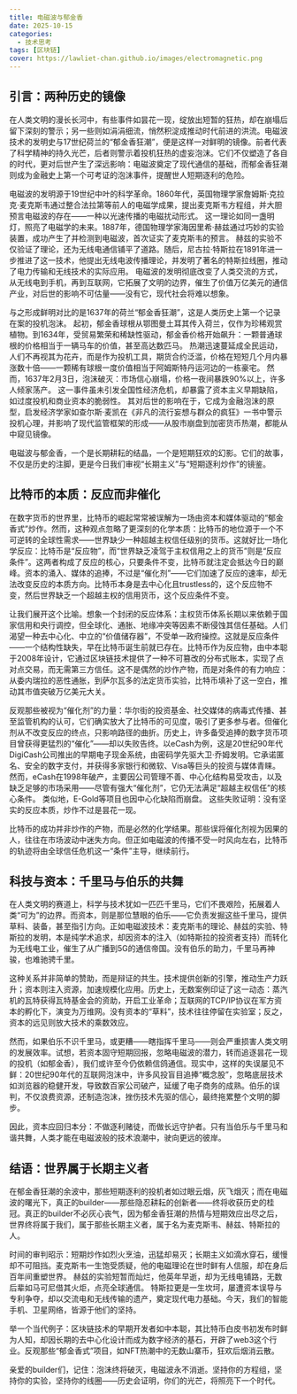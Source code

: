 ```yaml
---
title: 电磁波与郁金香  
date: 2025-10-15
categories:
  - 技术思考
tags: [区块链]
cover: https://lawliet-chan.github.io/images/electromagnetic.png
--- 
```


## 引言：两种历史的镜像

在人类文明的漫长长河中，有些事件如昙花一现，绽放出短暂的狂热，却在崩塌后留下深刻的警示；另一些则如涓涓细流，悄然积淀成推动时代前进的洪流。电磁波技术的发明史与17世纪荷兰的“郁金香狂潮”，便是这样一对鲜明的镜像。前者代表了科学精神的持久光芒，后者则警示着投机狂热的虚妄泡沫。它们不仅塑造了各自的时代，更对后世产生了深远影响：电磁波奠定了现代通信的基础，而郁金香狂潮则成为金融史上第一个可考证的泡沫事件，提醒世人短期逐利的危险。

电磁波的发明源于19世纪中叶的科学革命。1860年代，英国物理学家詹姆斯·克拉克·麦克斯韦通过整合法拉第等前人的电磁学成果，提出麦克斯韦方程组，并大胆预言电磁波的存在——一种以光速传播的电磁扰动形式。 这一理论如同一盏明灯，照亮了电磁学的未来。1887年，德国物理学家海因里希·赫兹通过巧妙的实验装置，成功产生了并检测到电磁波，首次证实了麦克斯韦的预言。 赫兹的实验不仅验证了理论，还为无线电通信铺平了道路。随后，尼古拉·特斯拉在1891年进一步推进了这一技术，他提出无线电波传播理论，并发明了著名的特斯拉线圈，推动了电力传输和无线技术的实际应用。 电磁波的发明彻底改变了人类交流的方式，从无线电到手机，再到互联网，它拓展了文明的边界，催生了价值万亿美元的通信产业，对后世的影响不可估量——没有它，现代社会将难以想象。

与之形成鲜明对比的是1637年的荷兰“郁金香狂潮”，这是人类历史上第一个记录在案的投机泡沫。 起初，郁金香球根从鄂图曼土耳其传入荷兰，仅作为珍稀观赏植物。到1634年，受贸易繁荣和稀缺性驱动，郁金香价格开始飙升：一颗普通球根的价格相当于一辆马车的价值，甚至高达数匹马。 热潮迅速蔓延成全民运动，人们不再视其为花卉，而是作为投机工具，期货合约泛滥，价格在短短几个月内暴涨数十倍——一颗稀有球根一度价值相当于阿姆斯特丹运河边的一栋豪宅。 然而，1637年2月3日，泡沫破灭：市场信心崩塌，价格一夜间暴跌90%以上，许多人倾家荡产。 这一事件虽未引发全国性经济危机，却暴露了资本主义早期缺陷，如过度投机和商业资本的脆弱性。 其对后世的影响在于，它成为金融泡沫的原型，启发经济学家如查尔斯·麦凯在《非凡的流行妄想与群众的疯狂》一书中警示投机心理，并影响了现代监管框架的形成——从股市崩盘到加密货币热潮，都能从中窥见镜像。

电磁波与郁金香，一个是长期耕耘的结晶，一个是短期狂欢的幻影。它们的故事，不仅是历史的注脚，更是今日我们审视“长期主义”与“短期逐利炒作”的镜鉴。

## 比特币的本质：反应而非催化

在数字货币的世界里，比特币的崛起常常被误解为一场由资本和媒体驱动的“郁金香式”炒作。然而，这种观点忽略了更深刻的化学本质：比特币的地位源于一个不可逆转的全球性需求——世界缺少一种超越主权信任级别的货币。这就好比一场化学反应：比特币是“反应物”，而“世界缺乏凌驾于主权信用之上的货币”则是“反应条件”。这两者构成了反应的核心，只要条件不变，比特币就注定会抵达今日的巅峰。资本的涌入、媒体的追捧，不过是“催化剂”——它们加速了反应的速率，却无法改变反应的本质方向。比特币本身是去中心化且trustless的，这个反应物不变，然后世界缺乏一个超越主权的信用货币，这个反应条件不变。

让我们展开这个比喻。想象一个封闭的反应体系：主权货币体系长期以来依赖于国家信用和央行调控，但全球化、通胀、地缘冲突等因素不断侵蚀其信任基础。人们渴望一种去中心化、中立的“价值储存器”，不受单一政府操控。这就是反应条件——一个结构性缺失，早在比特币诞生前就已存在。比特币作为反应物，由中本聪于2008年设计，它通过区块链技术提供了一种不可篡改的分布式账本，实现了点对点交易，而无需第三方信任。这不是偶然的炒作产物，而是对条件的有力响应：从委内瑞拉的恶性通胀，到萨尔瓦多的法定货币实验，比特币填补了这一空白，推动其市值突破万亿美元大关。

反观那些被视为“催化剂”的力量：华尔街的投资基金、社交媒体的病毒式传播、甚至监管机构的认可，它们确实放大了比特币的可见度，吸引了更多参与者。但催化剂从不改变反应的终点，只影响路径的曲折。历史上，许多备受追捧的数字货币项目曾获得更猛烈的“催化”——却以失败告终。以eCash为例，这是20世纪90年代DigiCash公司推出的早期电子现金系统，由密码学先驱大卫·乔姆发明。它承诺匿名、安全的数字支付，并获得多家银行和微软、Visa等巨头的投资与媒体青睐。 然而，eCash在1998年破产，主要因公司管理不善、中心化结构易受攻击，以及缺乏足够的市场采用——尽管有强大“催化剂”，它仍无法满足“超越主权信任”的核心条件。 类似地，E-Gold等项目也因中心化缺陷而崩盘。 这些失败证明：没有坚实的反应本质，炒作不过是昙花一现。

比特币的成功并非炒作的产物，而是必然的化学结果。那些误将催化剂视为因果的人，往往在市场波动中迷失方向。但正如电磁波的传播不受一时风向左右，比特币的轨迹将由全球信任危机这一“条件”主导，继续前行。

## 科技与资本：千里马与伯乐的共舞

在人类文明的赛道上，科学与技术犹如一匹匹千里马，它们不畏艰险，拓展着人类“可为”的边界。而资本，则是那位慧眼的伯乐——它负责发掘这些千里马，提供草料、装备，甚至指引方向。正如电磁波技术：麦克斯韦的理论、赫兹的实验、特斯拉的发明，本是纯学术追求，却因资本的注入（如特斯拉的投资者支持）而转化为无线电工业，催生了从广播到5G的通信帝国。没有伯乐的助力，千里马再神骏，也难驰骋千里。

这种关系并非简单的赞助，而是辩证的共生。技术提供创新的引擎，推动生产力跃升；资本则注入资源，加速规模化应用。历史上，无数案例印证了这一动态：蒸汽机的瓦特获得瓦特基金会的资助，开启工业革命；互联网的TCP/IP协议在军方资本的孵化下，演变为万维网。没有资本的“草料”，技术往往停留在实验室；反之，资本的远见则放大技术的乘数效应。

然而，如果伯乐不识千里马，或更糟——瞎指挥千里马——则会严重损害人类文明的发展效率。试想，若资本固守短期回报，忽略电磁波的潜力，转而追逐昙花一现的投机（如郁金香），我们或许至今仍依赖信鸽通信。现实中，这样的失误屡见不鲜：20世纪90年代的互联网泡沫中，许多风投盲目追捧“概念股”，忽略底层技术如浏览器的稳健开发，导致数百家公司破产，延缓了电子商务的成熟。伯乐的误判，不仅浪费资源，还制造泡沫，挫伤技术先驱的信心，最终拖累整个文明的脚步。

因此，资本应回归本分：不做逐利赌徒，而做长远守护者。只有当伯乐与千里马和谐共舞，人类才能在电磁波般的技术浪潮中，驶向更远的彼岸。

## 结语：世界属于长期主义者

在郁金香狂潮的余波中，那些短期逐利的投机者如过眼云烟，灰飞烟灭；而在电磁波的曙光下，真正的builder——那些隐忍耕耘的创新者——终将收获历史的桂冠。真正的builder不必灰心丧气，因为郁金香狂潮的热情与短期效应出尽之后，世界终将属于我们，属于那些长期主义者，属于名为麦克斯韦、赫兹、特斯拉的人。

时间的审判昭示：短期炒作如烈火烹油，迅猛却易灭；长期主义如滴水穿石，缓慢却不可阻挡。麦克斯韦一生饱受质疑，他的电磁理论在世时鲜有人信服，却在身后百年间重塑世界。 赫兹的实验短暂而灿烂，他英年早逝，却为无线电铺路，无数后辈如马可尼借其火炬，点亮全球通信。 特斯拉更是一生坎坷，屡遭资本误导与专利争夺，却以交流电和无线传输的遗产，奠定现代电力基础。今天，我们的智能手机、卫星网络，皆源于他们的坚持。

举一个当代例子：区块链技术的早期开发者如中本聪，其比特币白皮书初发布时鲜为人知，却因长期的去中心化设计而成为数字经济的基石，开辟了web3这个行业。反观那些“郁金香式”项目，如NFT热潮中的无数山寨币，狂欢后烟消云散。

亲爱的builder们，记住：泡沫终将破灭，电磁波永不消逝。坚持你的方程组，坚持你的实验，坚持你的线圈——历史会证明，你们的光芒，将照亮下一个时代。